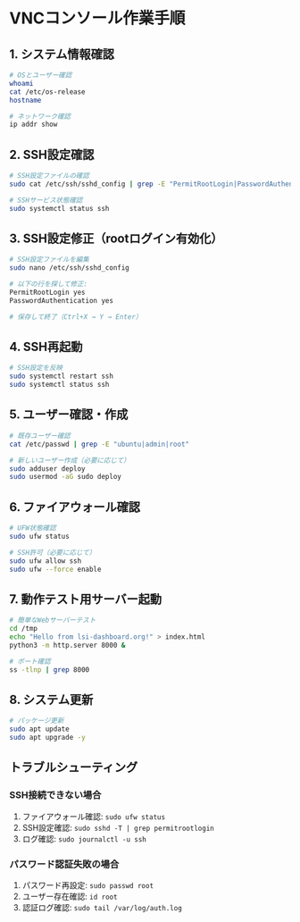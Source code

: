 # VNCコンソール作業手順

## 1. システム情報確認
```bash
# OSとユーザー確認
whoami
cat /etc/os-release
hostname

# ネットワーク確認
ip addr show
```

## 2. SSH設定確認
```bash
# SSH設定ファイルの確認
sudo cat /etc/ssh/sshd_config | grep -E "PermitRootLogin|PasswordAuthentication"

# SSHサービス状態確認
sudo systemctl status ssh
```

## 3. SSH設定修正（rootログイン有効化）
```bash
# SSH設定ファイルを編集
sudo nano /etc/ssh/sshd_config

# 以下の行を探して修正:
PermitRootLogin yes
PasswordAuthentication yes

# 保存して終了（Ctrl+X → Y → Enter）
```

## 4. SSH再起動
```bash
# SSH設定を反映
sudo systemctl restart ssh
sudo systemctl status ssh
```

## 5. ユーザー確認・作成
```bash
# 既存ユーザー確認
cat /etc/passwd | grep -E "ubuntu|admin|root"

# 新しいユーザー作成（必要に応じて）
sudo adduser deploy
sudo usermod -aG sudo deploy
```

## 6. ファイアウォール確認
```bash
# UFW状態確認
sudo ufw status

# SSH許可（必要に応じて）
sudo ufw allow ssh
sudo ufw --force enable
```

## 7. 動作テスト用サーバー起動
```bash
# 簡単なWebサーバーテスト
cd /tmp
echo "Hello from lsi-dashboard.org!" > index.html
python3 -m http.server 8000 &

# ポート確認
ss -tlnp | grep 8000
```

## 8. システム更新
```bash
# パッケージ更新
sudo apt update
sudo apt upgrade -y
```

## トラブルシューティング

### SSH接続できない場合
1. ファイアウォール確認: `sudo ufw status`
2. SSH設定確認: `sudo sshd -T | grep permitrootlogin`
3. ログ確認: `sudo journalctl -u ssh`

### パスワード認証失敗の場合
1. パスワード再設定: `sudo passwd root`
2. ユーザー存在確認: `id root`
3. 認証ログ確認: `sudo tail /var/log/auth.log`
